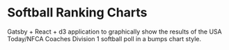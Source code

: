Softball Ranking Charts
===
Gatsby + React + d3 application to graphically show the results of the USA Today/NFCA Coaches Division 1 softball poll in a bumps chart style.
